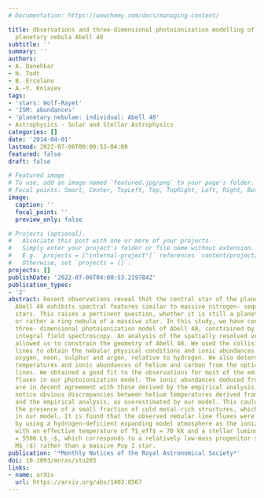 ```yaml
---
# Documentation: https://wowchemy.com/docs/managing-content/

title: Observations and three-dimensional photoionization modelling of the Wolf-Rayet
  planetary nebula Abell 48
subtitle: ''
summary: ''
authors:
- A. Danehkar
- H. Todt
- B. Ercolano
- A.~Y. Kniazev
tags:
- 'stars: Wolf-Rayet'
- 'ISM: abundances'
- 'planetary nebulae: individual: Abell 48'
- Astrophysics - Solar and Stellar Astrophysics
categories: []
date: '2014-04-01'
lastmod: 2022-07-06T00:00:53-04:00
featured: false
draft: false

# Featured image
# To use, add an image named `featured.jpg/png` to your page's folder.
# Focal points: Smart, Center, TopLeft, Top, TopRight, Left, Right, BottomLeft, Bottom, BottomRight.
image:
  caption: ''
  focal_point: ''
  preview_only: false

# Projects (optional).
#   Associate this post with one or more of your projects.
#   Simply enter your project's folder or file name without extension.
#   E.g. `projects = ["internal-project"]` references `content/project/deep-learning/index.md`.
#   Otherwise, set `projects = []`.
projects: []
publishDate: '2022-07-06T04:00:53.219784Z'
publication_types:
- '2'
abstract: Recent observations reveal that the central star of the planetary nebula
  Abell 48 exhibits spectral features similar to massive nitrogen- sequence Wolf-Rayet
  stars. This raises a pertinent question, whether it is still a planetary nebula
  or rather a ring nebula of a massive star. In this study, we have constructed a
  three- dimensional photoionization model of Abell 48, constrained by our new optical
  integral field spectroscopy. An analysis of the spatially resolved velocity distributions
  allowed us to constrain the geometry of Abell 48. We used the collisionally excited
  lines to obtain the nebular physical conditions and ionic abundances of nitrogen,
  oxygen, neon, sulphur and argon, relative to hydrogen. We also determined helium
  temperatures and ionic abundances of helium and carbon from the optical recombination
  lines. We obtained a good fit to the observations for most of the emission-line
  fluxes in our photoionization model. The ionic abundances deduced from our model
  are in decent agreement with those derived by the empirical analysis. However, we
  notice obvious discrepancies between helium temperatures derived from the model
  and the empirical analysis, as overestimated by our model. This could be due to
  the presence of a small fraction of cold metal-rich structures, which were not included
  in our model. It is found that the observed nebular line fluxes were best reproduced
  by using a hydrogen-deficient expanding model atmosphere as the ionizing source
  with an effective temperature of T$_eff$ = 70 kK and a stellar luminosity of L$_ensuremath⋆$
  = 5500 L$_☉$, which corresponds to a relatively low-mass progenitor star (ensuremath∼3
  M$_☉$) rather than a massive Pop I star.
publication: '*Monthly Notices of the Royal Astronomical Society*'
doi: 10.1093/mnras/stu203
links:
- name: arXiv
  url: https://arxiv.org/abs/1403.0567
---
```

